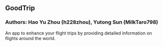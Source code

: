 ## GoodTrip
### Authors: Hao Yu Zhou (h228zhou), Yutong Sun (MilkTaro798)
An app to enhance your flight trips by providing detailed information on flights around the world.
